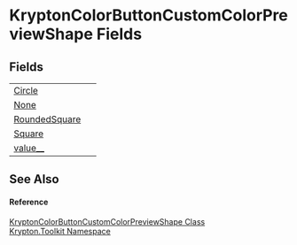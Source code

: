 # KryptonColorButtonCustomColorPreviewShape Fields




## Fields
<table>
<tr>
<td><a href="bb093e22-2405-6a91-6f82-eae71baceb91.md">Circle</a></td>
<td> </td></tr>
<tr>
<td><a href="1ac52883-16df-91e6-a317-6e5031523bbd.md">None</a></td>
<td> </td></tr>
<tr>
<td><a href="6a8408df-ce75-2fb6-070a-53ad751aa0e4.md">RoundedSquare</a></td>
<td> </td></tr>
<tr>
<td><a href="2b93d684-c96c-e346-daf4-ab654650fb9a.md">Square</a></td>
<td> </td></tr>
<tr>
<td><a href="e6ccc599-67c3-4d53-f864-901254366982.md">value__</a></td>
<td> </td></tr>
</table>

## See Also


#### Reference
<a href="bc6acb52-09c8-dea9-7383-83dbc1e1a841.md">KryptonColorButtonCustomColorPreviewShape Class</a>  
<a href="79d2eac2-21f4-54ff-7552-b20c33c30600.md">Krypton.Toolkit Namespace</a>  
